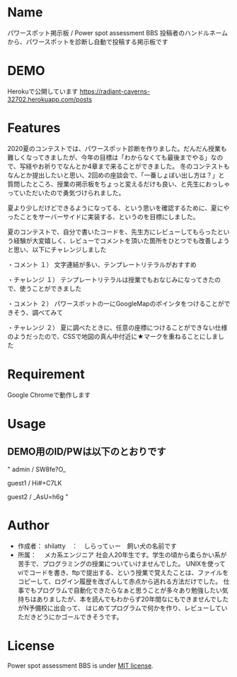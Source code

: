 # Name

パワースポット掲示板 / Power spot assessment BBS
投稿者のハンドルネームから、パワースポットを診断し自動で投稿する掲示板です
 
# DEMO

Herokuで公開しています
https://radiant-caverns-32702.herokuapp.com/posts
 
# Features
 
2020夏のコンテストでは、パワースポット診断を作りました。だんだん授業も難しくなってきましたが、今年の目標は「わからなくても最後までやる」なので、写経やお祈りでなんとか4章まで来ることができました。
冬のコンテストもなんとか提出したいと思い、2回めの座談会で、「一番しょぼい出し方は？」と質問したところ、授業の掲示板をちょっと変えるだけも良い、と先生におっしゃっていただいたので勇気づけられました。

夏より少しだけどできるようになってる、という思いを確認するために、夏にやったことをサーバーサイドに実装する、というのを目標にしました。

夏のコンテストで、自分で書いたコードを、先生方にレビューしてもらったという経験が大変嬉しく、レビューでコメントを頂いた箇所をひとつでも改善しようと思い、以下にチャレンジしました

・コメント
１） 文字連結が多い、テンプレートリテラルがおすすめ

・チャレンジ
１） テンプレートリテラルは授業でもおなじみになってきたので、使うことができました

 
・コメント
２） パワースポットの一にGoogleMapのポインタをつけることができそう、調べてみて

・チャレンジ
２） 夏に調べたときに、任意の座標につけることができない仕様のようだったので、CSSで地図の真ん中付近に★マークを重ねることにしました
 
# Requirement
 
Google Chromeで動作します
 
# Usage
 
DEMO用のID/PWは以下のとおりです
--
"
admin / SW8fe?O_

guest1 / Hi#+C7LK

guest2 / _AsU=h6g
"

# Author
 
* 作成者： shilatty　：　しらってぃー　飼い犬の名前です
* 所属：　 メカ系エンジニア 社会人20年生です。学生の頃から柔らかい系が苦手で、プログラミングの授業についていけませんでした。
         UNIXを使ってviでコードを書き、ftpで提出する、という授業で覚えたことは、ファイルをコピーして、ログイン履歴を改ざんして赤点から逃れる方法だけでした。
         仕事でもプログラムで自動化できたらなぁと思うことが多々あり勉強したい気持ちはありましたが、本を読んでもわからず20年間なにもできませんでしたがN予備校に出会って、
         はじめてプログラムで何かを作り、レビューしていただきどうにかゴールできそうです。
 
# License

Power spot assessment BBS is under [MIT license](https://en.wikipedia.org/wiki/MIT_License).
